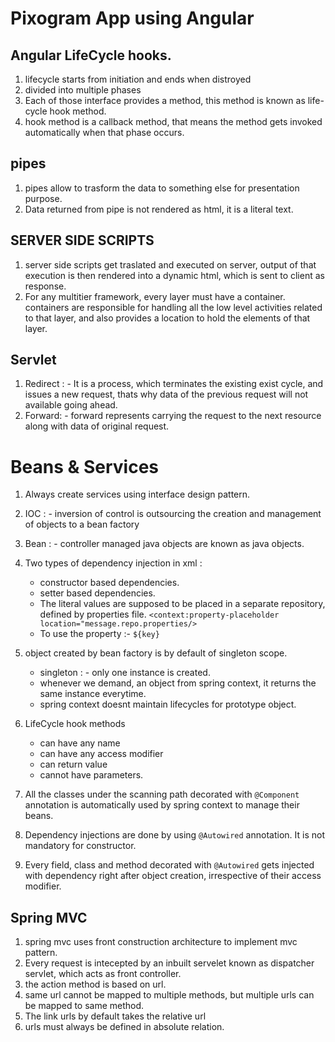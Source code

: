 # Pixogram App using Angular
## Angular LifeCycle hooks.
1. lifecycle starts from initiation and ends when distroyed
2. divided into multiple phases
3. Each of those interface provides a method, this method is known as life-cycle hook method. 
4. hook method is a callback method, that means the method gets invoked automatically when that phase occurs.
## pipes
1. pipes allow to trasform the data to something else for presentation purpose.
2. Data returned from pipe is not rendered as html, it is a literal text.
## SERVER SIDE SCRIPTS
1. server side scripts get traslated and executed on server, output of that execution is then rendered into a dynamic html, which is sent to client as response.
2. For any multitier framework, every layer must have a container. containers are responsible for handling all the low level activities related to that layer, and also provides a location to hold the elements of that layer.
## Servlet
1. Redirect : - It is a process, which terminates the existing exist cycle, and issues a new request, thats why data of the previous request will not available going ahead.
2. Forward: - forward represents carrying the request to the next resource along with data of original request.
# Beans & Services
1. Always create services using interface design pattern.
2. IOC : - inversion of control is outsourcing the creation and management of objects to a bean factory
3. Bean : - controller managed java objects are known as java objects.
4. Two types of dependency injection in xml :
    - constructor based dependencies.
    - setter based dependencies.
    - The literal values are supposed to be placed in a separate 
      repository, defined by properties file.
      `<context:property-placeholder location="message.repo.properties/>`
    - To use the property :- `${key}`
4. object created by bean factory is by default of singleton scope.
    - singleton : - only one instance is created.
    - whenever we demand, an object from spring context, it returns the same instance everytime.
    - spring context doesnt maintain lifecycles for prototype object.
5. LifeCycle hook methods
    - can have any name
    - can have any access modifier
    - can return value
    - cannot have parameters.    

6. All the classes under the scanning path decorated with `@Component` annotation is automatically used by spring context to manage their beans.
7. Dependency injections are done by using `@Autowired` annotation. It is not mandatory for constructor.
8.  Every field, class and method decorated with `@Autowired` gets injected with dependency right after object creation, irrespective of their access modifier.
## Spring MVC
  1. spring mvc uses front construction architecture to implement mvc pattern.
  2. Every request is intecepted by an inbuilt servelet known as dispatcher servlet, which
  acts as front controller.
  3. the action method is based on url.
  4. same url cannot be mapped to multiple methods, but multiple urls can be mapped to same method.
  5. The link urls by default takes the relative url
  6. urls must always be defined in absolute relation.
